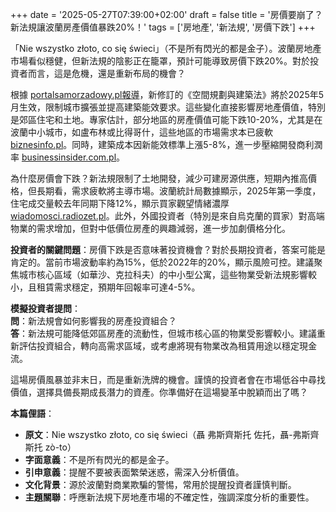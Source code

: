 +++
date = '2025-05-27T07:39:00+02:00'
draft = false
title = '房價要崩了？新法規讓波蘭房產價值暴跌20%！'
tags = ['房地產', '新法規', '房價下跌']
+++

「Nie wszystko złoto, co się świeci」（不是所有閃光的都是金子）。波蘭房地產市場看似穩健，但新法規的陰影正在籠罩，預計可能導致房價下跌20%。對於投資者而言，這是危機，還是重新布局的機會？

根據 [portalsamorzadowy.pl報導](https://www.portalsamorzadowy.pl/gospodarka-komunalna/zle-wiadomosci-dla-wlascicieli-nieruchomosci-wartosc-domow-i-dzialek-spadnie-na-leb-na-szyje,613510.html)，新修訂的《空間規劃與建築法》將於2025年5月生效，限制城市擴張並提高建築能效要求。這些變化直接影響房地產價值，特別是郊區住宅和土地。專家估計，部分地區的房產價值可能下跌10-20%，尤其是在波蘭中小城市，如盧布林或比得哥什，這些地區的市場需求本已疲軟 [biznesinfo.pl](https://www.biznesinfo.pl/fatalne-wiesci-dla-wlascicieli-domow-i-dzialek-ich-wartosc-wkrotce-moze-mocno-spasc-sm-wzk-260525)。同時，建築成本因新能效標準上漲5-8%，進一步壓縮開發商利潤率 [businessinsider.com.pl](https://businessinsider.com.pl/nieruchomosci/wartosci-domow-i-dzialek-pojda-w-dol-wszystko-przez-nowe-przepisy/7c30l80)。

為什麼房價會下跌？新法規限制了土地開發，減少可建房源供應，短期內推高價格，但長期看，需求疲軟將主導市場。波蘭統計局數據顯示，2025年第一季度，住宅成交量較去年同期下降12%，顯示買家觀望情緒濃厚 [wiadomosci.radiozet.pl](https://wiadomosci.radiozet.pl/biznes/wartosc-nieruchomosci-moze-spasc-nawet-o-20-proc-nowe-prawo-pograzy-wlascicieli)。此外，外國投資者（特別是來自烏克蘭的買家）對高端物業的需求增加，但對中低價位房產的興趣減弱，進一步加劇價格分化。

**投資者的關鍵問題**：房價下跌是否意味著投資機會？對於長期投資者，答案可能是肯定的。當前市場波動率約為15%，低於2022年的20%，顯示風險可控。建議聚焦城市核心區域（如華沙、克拉科夫）的中小型公寓，這些物業受新法規影響較小，且租賃需求穩定，預期年回報率可達4-5%。

**模擬投資者提問**：  
**問**：新法規會如何影響我的房產投資組合？  
**答**：新法規可能降低郊區房產的流動性，但城市核心區的物業受影響較小。建議重新評估投資組合，轉向高需求區域，或考慮將現有物業改為租賃用途以穩定現金流。

這場房價風暴並非末日，而是重新洗牌的機會。謹慎的投資者會在市場低谷中尋找價值，選擇具備長期成長潛力的資產。你準備好在這場變革中脫穎而出了嗎？

**本篇俚語**：  
- **原文**：Nie wszystko złoto, co się świeci（聶 弗斯齊斯托 佐托，聶-弗斯齊斯托 zò-to）  
- **字面意義**：不是所有閃光的都是金子。  
- **引申意義**：提醒不要被表面繁榮迷惑，需深入分析價值。  
- **文化背景**：源於波蘭對商業欺騙的警惕，常用於提醒投資者謹慎判斷。  
- **主題關聯**：呼應新法規下房地產市場的不確定性，強調深度分析的重要性。